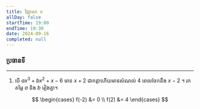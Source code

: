 ```yaml
---
title: វិញ្ញាសា ១
allDay: false
startTime: 19:00
endTime: 19:30
date: 2024-09-16
completed: null
---
```


### ប្រធានទី
---
1. បើ $ax^3+bx^2+x-6$ មាន $x+2$ ជាកត្តាហើយមានសំណល់ 4 ពេលចែកនឹង $x-2$ ។ រកតម្លៃ $a$ និង $b$ រៀងគ្នា។

$$
\begin{cases}
	f(-2) &= 0  \\
    f(2) &= 4
\end{cases}
$$

